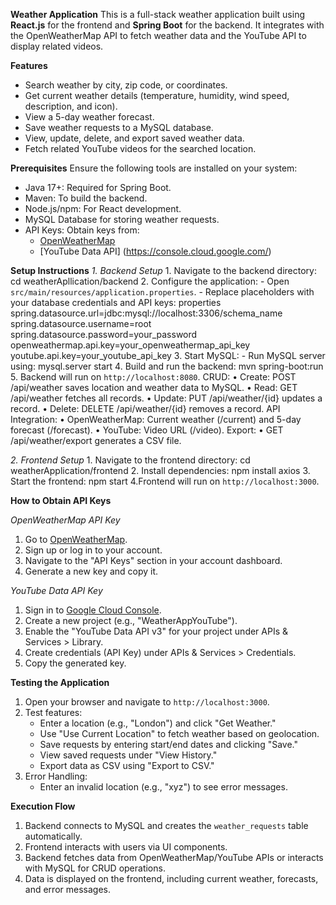 
**Weather Application**
This is a full-stack weather application built using **React.js** for the frontend and **Spring Boot** for the backend. It integrates with the OpenWeatherMap API to fetch weather data and the YouTube API to display related videos.

**Features**
- Search weather by city, zip code, or coordinates.
- Get current weather details (temperature, humidity, wind speed, description, and icon).
- View a 5-day weather forecast.
- Save weather requests to a MySQL database.
- View, update, delete, and export saved weather data.
- Fetch related YouTube videos for the searched location.

**Prerequisites**
Ensure the following tools are installed on your system:
- Java 17+: Required for Spring Boot.
- Maven: To build the backend.
- Node.js/npm: For React development.
- MySQL Database for storing weather requests.
- API Keys: Obtain keys from:
  - [OpenWeatherMap](https://openweathermap.org/api )
  - [YouTube Data API] (https://console.cloud.google.com/)

**Setup Instructions**
*1. Backend Setup*
    1. Navigate to the backend directory:
   	         cd weatherApllication/backend
    2. Configure the application:
          - Open `src/main/resources/application.properties`.
  	      - Replace placeholders with your database credentials and API keys:
            properties
              spring.datasource.url=jdbc:mysql://localhost:3306/schema_name
              spring.datasource.username=root
              spring.datasource.password=your_password
              openweathermap.api.key=your_openweathermap_api_key
              youtube.api.key=your_youtube_api_key
 	  3. Start MySQL:
        -  Run MySQL server using:
    	      	mysql.server start
    4. Build and run the backend:
         mvn spring-boot:run
    5. Backend will run on `http://localhost:8080`.
       CRUD: 
         •	Create: POST /api/weather saves location and weather data to MySQL.
         •	Read: GET /api/weather fetches all records.
         •	Update: PUT /api/weather/{id} updates a record.
         •	Delete: DELETE /api/weather/{id} removes a record.
       API Integration: 
         •	OpenWeatherMap: Current weather (/current) and 5-day forecast (/forecast).
         •	YouTube: Video URL (/video).
       Export: 
         •	GET /api/weather/export generates a CSV file.
       
*2. Frontend Setup*
    1. Navigate to the frontend directory:
          cd weatherApplication/frontend
    2. Install dependencies:
          npm install axios
    3. Start the frontend:
          npm start 
    4.Frontend will run on `http://localhost:3000`.

**How to Obtain API Keys**

*OpenWeatherMap API Key*
  1. Go to [OpenWeatherMap](https://openweathermap.org/api).
  2. Sign up or log in to your account.
  3. Navigate to the "API Keys" section in your account dashboard.
  4. Generate a new key and copy it.

*YouTube Data API Key*
  1. Sign in to [Google Cloud Console](https://console.cloud.google.com/).
  2. Create a new project (e.g., "WeatherAppYouTube").
  3. Enable the "YouTube Data API v3" for your project under APIs & Services > Library.
  4. Create credentials (API Key) under APIs & Services > Credentials.
  5. Copy the generated key.

**Testing the Application**
  1. Open your browser and navigate to `http://localhost:3000`.
  2. Test features:
     - Enter a location (e.g., "London") and click "Get Weather."
     - Use "Use Current Location" to fetch weather based on geolocation.
     - Save requests by entering start/end dates and clicking "Save."
     - View saved requests under "View History."
     - Export data as CSV using "Export to CSV."
  3. Error Handling:
     - Enter an invalid location (e.g., "xyz") to see error messages.

**Execution Flow**
  1. Backend connects to MySQL and creates the `weather_requests` table automatically.
  2. Frontend interacts with users via UI components.
  3. Backend fetches data from OpenWeatherMap/YouTube APIs or interacts with MySQL for CRUD operations.
  4. Data is displayed on the frontend, including current weather, forecasts, and error messages.
